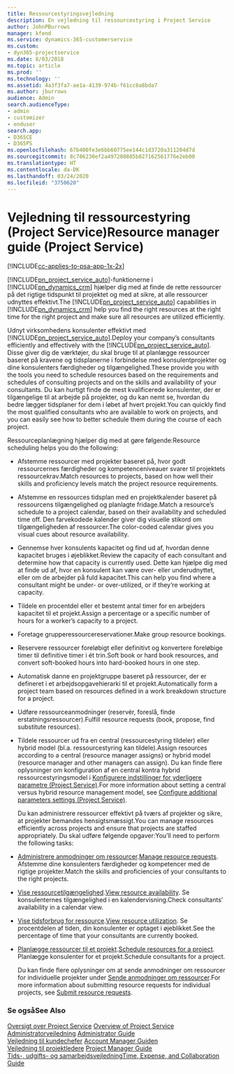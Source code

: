 ```yaml
---
title: Ressourcestyringsvejledning
description: En vejledning til ressourcestyring i Project Service
author: JohnPBurrows
manager: kfend
ms.service: dynamics-365-customerservice
ms.custom:
- dyn365-projectservice
ms.date: 8/03/2018
ms.topic: article
ms.prod: ''
ms.technology: ''
ms.assetid: 4a3f3fa7-ae1a-4139-974b-f61cc8a8bda7
ms.author: jburrows
audience: Admin
search.audienceType:
- admin
- customizer
- enduser
search.app:
- D365CE
- D365PS
ms.openlocfilehash: 67b400fe3e6bb60775ee144c1d3720a311204d7d
ms.sourcegitcommit: 8c786230ef2a497280885b827162561776e2eb00
ms.translationtype: HT
ms.contentlocale: da-DK
ms.lasthandoff: 03/24/2020
ms.locfileid: "3750620"
---
```

# <a name="resource-manager-guide-project-service"></a><span data-ttu-id="accc5-103">Vejledning til ressourcestyring (Project Service)</span><span class="sxs-lookup"><span data-stu-id="accc5-103">Resource manager guide (Project Service)</span></span>

[!INCLUDE[cc-applies-to-psa-app-1x-2x](../includes/cc-applies-to-psa-app-1x-2x.md)]

<span data-ttu-id="accc5-104">[!INCLUDE[pn_project_service_auto](../includes/pn-project-service-auto.md)]-funktionerne i [!INCLUDE[pn_dynamics_crm](../includes/pn-dynamics-crm.md)] hjælper dig med at finde de rette ressourcer på det rigtige tidspunkt til projektet og med at sikre, at alle ressourcer udnyttes effektivt.</span><span class="sxs-lookup"><span data-stu-id="accc5-104">The [!INCLUDE[pn_project_service_auto](../includes/pn-project-service-auto.md)] capabilities in [!INCLUDE[pn_dynamics_crm](../includes/pn-dynamics-crm.md)] help you find the right resources at the right time for the right project and make sure all resources are utilized efficiently.</span></span>  
  
 <span data-ttu-id="accc5-105">Udnyt virksomhedens konsulenter effektivt med [!INCLUDE[pn_project_service_auto](../includes/pn-project-service-auto.md)].</span><span class="sxs-lookup"><span data-stu-id="accc5-105">Deploy your company’s consultants efficiently and effectively with the [!INCLUDE[pn_project_service_auto](../includes/pn-project-service-auto.md)].</span></span> <span data-ttu-id="accc5-106">Disse giver dig de værktøjer, du skal bruge til at planlægge ressourcer baseret på kravene og tidsplanerne i forbindelse med konsulentprojekter og dine konsulenters færdigheder og tilgængelighed.</span><span class="sxs-lookup"><span data-stu-id="accc5-106">These provide you with the tools you need to schedule resources based on the requirements and schedules of consulting projects and on the skills and availability of your consultants.</span></span> <span data-ttu-id="accc5-107">Du kan hurtigt finde de mest kvalificerede konsulenter, der er tilgængelige til at arbejde på projekter, og du kan nemt se, hvordan du bedre lægger tidsplaner for dem i løbet af hvert projekt.</span><span class="sxs-lookup"><span data-stu-id="accc5-107">You can quickly find the most qualified consultants who are available to work on projects, and you can easily see how to better schedule them during the course of each project.</span></span>  
  
 <span data-ttu-id="accc5-108">Ressourceplanlægning hjælper dig med at gøre følgende:</span><span class="sxs-lookup"><span data-stu-id="accc5-108">Resource scheduling helps you do the following:</span></span>  
  
- <span data-ttu-id="accc5-109">Afstemme ressourcer med projekter baseret på, hvor godt ressourcernes færdigheder og kompetenceniveauer svarer til projektets ressourcekrav.</span><span class="sxs-lookup"><span data-stu-id="accc5-109">Match resources to projects, based on how well their skills and proficiency levels match the project resource requirements.</span></span>  
  
- <span data-ttu-id="accc5-110">Afstemme en ressources tidsplan med en projektkalender baseret på ressourcens tilgængelighed og planlagte fridage.</span><span class="sxs-lookup"><span data-stu-id="accc5-110">Match a resource’s schedule to a project calendar, based on their availability and scheduled time off.</span></span> <span data-ttu-id="accc5-111">Den farvekodede kalender giver dig visuelle stikord om tilgængeligheden af ressourcer.</span><span class="sxs-lookup"><span data-stu-id="accc5-111">The color-coded calendar gives you visual cues about resource availability.</span></span>  
  
- <span data-ttu-id="accc5-112">Gennemse hver konsulents kapacitet og find ud af, hvordan denne kapacitet bruges i øjeblikket.</span><span class="sxs-lookup"><span data-stu-id="accc5-112">Review the capacity of each consultant and determine how that capacity is currently used.</span></span> <span data-ttu-id="accc5-113">Dette kan hjælpe dig med at finde ud af, hvor en konsulent kan være over- eller underudnyttet, eller om de arbejder på fuld kapacitet.</span><span class="sxs-lookup"><span data-stu-id="accc5-113">This can help you find where a consultant might be under- or over-utilized, or if they’re working at capacity.</span></span>  
  
- <span data-ttu-id="accc5-114">Tildele en procentdel eller et bestemt antal timer for en arbejders kapacitet til et projekt.</span><span class="sxs-lookup"><span data-stu-id="accc5-114">Assign a percentage or a specific number of hours for a worker’s capacity to a project.</span></span>  
  
- <span data-ttu-id="accc5-115">Foretage grupperessourcereservationer.</span><span class="sxs-lookup"><span data-stu-id="accc5-115">Make group resource bookings.</span></span>  
  
- <span data-ttu-id="accc5-116">Reservere ressourcer foreløbigt eller definitivt og konvertere foreløbige timer til definitive timer i ét trin.</span><span class="sxs-lookup"><span data-stu-id="accc5-116">Soft book or hard book resources, and convert soft-booked hours into hard-booked hours in one step.</span></span>  
  
- <span data-ttu-id="accc5-117">Automatisk danne en projektgruppe baseret på ressourcer, der er defineret i et arbejdsopgavehierarki til et projekt.</span><span class="sxs-lookup"><span data-stu-id="accc5-117">Automatically form a project team based on resources defined in a work breakdown structure for a project.</span></span>  
  
- <span data-ttu-id="accc5-118">Udføre ressourceanmodninger (reservér, foreslå, finde erstatningsressourcer).</span><span class="sxs-lookup"><span data-stu-id="accc5-118">Fulfill resource requests (book, propose, find substitute resources).</span></span>  
  
- <span data-ttu-id="accc5-119">Tildele ressourcer ud fra en central (ressourcestyring tildeler) eller hybrid model (bl.a. ressourcestyring kan tildele).</span><span class="sxs-lookup"><span data-stu-id="accc5-119">Assign resources according to a central (resource manager assigns) or hybrid model (resource manager and other managers can assign).</span></span> <span data-ttu-id="accc5-120">Du kan finde flere oplysninger om konfiguration af en central kontra hybrid ressourcestyringsmodel i [Konfigurere indstillinger for yderligere parametre (Project Service)](../project-service/configure-additional-parameters-settings.md).</span><span class="sxs-lookup"><span data-stu-id="accc5-120">For more information about setting a central versus hybrid resource management model, see [Configure additional parameters settings (Project Service)](../project-service/configure-additional-parameters-settings.md).</span></span>  
  
  <span data-ttu-id="accc5-121">Du kan administrere ressourcer effektivt på tværs af projekter og sikre, at projekter bemandes hensigtsmæssigt.</span><span class="sxs-lookup"><span data-stu-id="accc5-121">You can manage resources efficiently across projects and ensure that projects are staffed appropriately.</span></span> <span data-ttu-id="accc5-122">Du skal udføre følgende opgaver:</span><span class="sxs-lookup"><span data-stu-id="accc5-122">You’ll need to perform the following tasks:</span></span>  
  
- <span data-ttu-id="accc5-123">[Administrere anmodninger om ressourcer](../project-service/manage-resource-requests.md).</span><span class="sxs-lookup"><span data-stu-id="accc5-123">[Manage resource requests](../project-service/manage-resource-requests.md).</span></span> <span data-ttu-id="accc5-124">Afstemme dine konsulenters færdigheder og kompetencer med de rigtige projekter.</span><span class="sxs-lookup"><span data-stu-id="accc5-124">Match the skills and proficiencies of your consultants to the right projects.</span></span>  
  
- <span data-ttu-id="accc5-125">[Vise ressourcetilgængelighed](../project-service/view-resource-availability.md).</span><span class="sxs-lookup"><span data-stu-id="accc5-125">[View resource availability](../project-service/view-resource-availability.md).</span></span> <span data-ttu-id="accc5-126">Se konsulenternes tilgængelighed i en kalendervisning.</span><span class="sxs-lookup"><span data-stu-id="accc5-126">Check consultants’ availability in a calendar view.</span></span>  
  
- <span data-ttu-id="accc5-127">[Vise tidsforbrug for ressource](../project-service/view-resource-utilization.md).</span><span class="sxs-lookup"><span data-stu-id="accc5-127">[View resource utilization](../project-service/view-resource-utilization.md).</span></span> <span data-ttu-id="accc5-128">Se procentdelen af tiden, din konsulenter er optaget i øjeblikket.</span><span class="sxs-lookup"><span data-stu-id="accc5-128">See the percentage of time that your consultants are currently booked.</span></span>  
  
- <span data-ttu-id="accc5-129">[Planlægge ressourcer til et projekt](../project-service/schedule-resources-project.md).</span><span class="sxs-lookup"><span data-stu-id="accc5-129">[Schedule resources for a project](../project-service/schedule-resources-project.md).</span></span> <span data-ttu-id="accc5-130">Planlægge konsulenter for et projekt.</span><span class="sxs-lookup"><span data-stu-id="accc5-130">Schedule consultants for a project.</span></span>  
  
  <span data-ttu-id="accc5-131">Du kan finde flere oplysninger om at sende anmodninger om ressourcer for individuelle projekter under [Sende anmodninger om ressourcer](../project-service/submit-resource-requests.md).</span><span class="sxs-lookup"><span data-stu-id="accc5-131">For more information about submitting resource requests for individual projects, see [Submit resource requests](../project-service/submit-resource-requests.md).</span></span>  
  
### <a name="see-also"></a><span data-ttu-id="accc5-132">Se også</span><span class="sxs-lookup"><span data-stu-id="accc5-132">See Also</span></span>  
 <span data-ttu-id="accc5-133">[Oversigt over Project Service](../project-service/overview.md) </span><span class="sxs-lookup"><span data-stu-id="accc5-133">[Overview of Project Service](../project-service/overview.md) </span></span>  
 <span data-ttu-id="accc5-134">[Administratorvejledning](../project-service/admin-guide.md) </span><span class="sxs-lookup"><span data-stu-id="accc5-134">[Administrator Guide](../project-service/admin-guide.md) </span></span>  
 <span data-ttu-id="accc5-135">[Vejledning til kundechefer](../project-service/account-manager-guide.md) </span><span class="sxs-lookup"><span data-stu-id="accc5-135">[Account Manager Guiden](../project-service/account-manager-guide.md) </span></span>  
 <span data-ttu-id="accc5-136">[Vejledning til projektledere](../project-service/project-manager-guide.md) </span><span class="sxs-lookup"><span data-stu-id="accc5-136">[Project Manager Guide](../project-service/project-manager-guide.md) </span></span>  
 [<span data-ttu-id="accc5-137">Tids-, udgifts- og samarbejdsvejledning</span><span class="sxs-lookup"><span data-stu-id="accc5-137">Time, Expense, and Collaboration Guide</span></span>](../project-service/time-expense-collaboration-guide.md)
